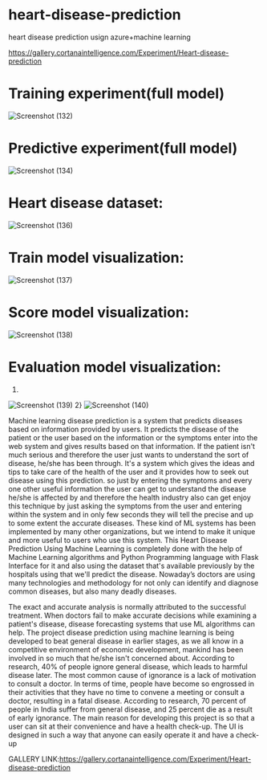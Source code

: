 # heart-disease-prediction
heart disease prediction usign azure+machine learning

https://gallery.cortanaintelligence.com/Experiment/Heart-disease-prediction

# Training experiment(full model)

![Screenshot (132)](https://user-images.githubusercontent.com/89855872/152114201-d65b23a6-f04f-4a8b-ae67-5d72855a9f93.png)


# Predictive experiment(full model)

![Screenshot (134)](https://user-images.githubusercontent.com/89855872/152114407-a175a4c8-7f6f-4ceb-a06d-e3887571b013.png)

# Heart disease dataset:

![Screenshot (136)](https://user-images.githubusercontent.com/89855872/152114712-3e203ac0-d5d8-4731-81a2-a67f8ef82887.png)


# Train model visualization:

![Screenshot (137)](https://user-images.githubusercontent.com/89855872/152114799-0952072b-2a4e-4cb4-9347-cbfb30a70f56.png)

# Score model visualization:

![Screenshot (138)](https://user-images.githubusercontent.com/89855872/152114887-1a95b34c-4e4f-49c7-983e-a6fc37476076.png)

# Evaluation model visualization:

1)
![Screenshot (139)](https://user-images.githubusercontent.com/89855872/152114961-11a4a4c1-390d-47b4-a525-d7e4d1364b07.png)
2}
![Screenshot (140)](https://user-images.githubusercontent.com/89855872/152115026-a4c9e265-4d1c-462e-b81b-78d92e0add2d.png)



Machine learning disease prediction is a system that predicts diseases based on information 
provided by users. It predicts the disease of the patient or the user based on the information or the 
symptoms enter into the web system and gives results based on that information. If the patient isn't 
much serious and therefore the user just wants to understand the sort of disease, he/she has been 
through. It's a system which gives the ideas and tips to take care of the health of the user and it 
provides how to seek out disease using this prediction. so just by entering the symptoms and every 
one other useful information the user can get to understand the disease he/she is affected by and 
therefore the health industry also can get enjoy this technique by just asking the symptoms from the 
user and entering within the system and in only few seconds they will tell the precise and up to some 
extent the accurate diseases. These kind of ML systems has been implemented by many other 
organizations, but we intend to make it unique and more useful to users who use this system. This 
Heart Disease Prediction Using Machine Learning is completely done with the help of Machine 
Learning algorithms and Python Programming language with Flask Interface for it and also using the 
dataset that's available previously by the hospitals using that we'll predict the disease. Nowaday’s 
doctors are using many technologies and methodology for not only can identify and diagnose 
common diseases, but also many deadly diseases.



The exact and accurate analysis is normally attributed to the successful treatment. When 
doctors fail to make accurate decisions while examining a patient's disease, disease forecasting 
systems that use ML algorithms can help. The project disease prediction using machine learning is 
being developed to beat general disease in earlier stages, as we all know in a competitive environment 
of economic development, mankind has been involved in so much that he/she isn't concerned about. 
According to research, 40% of people ignore general disease, which leads to harmful disease later. 
The most common cause of ignorance is a lack of motivation to consult a doctor. In terms of time, 
people have become so engrossed in their activities that they have no time to convene a meeting or 
consult a doctor, resulting in a fatal disease. According to research, 70 percent of people in India 
suffer from general disease, and 25 percent die as a result of early ignorance. The main reason for 
developing this project is so that a user can sit at their convenience and have a health check-up. The 
UI is designed in such a way that anyone can easily operate it and have a check-up


GALLERY LINK:https://gallery.cortanaintelligence.com/Experiment/Heart-disease-prediction
